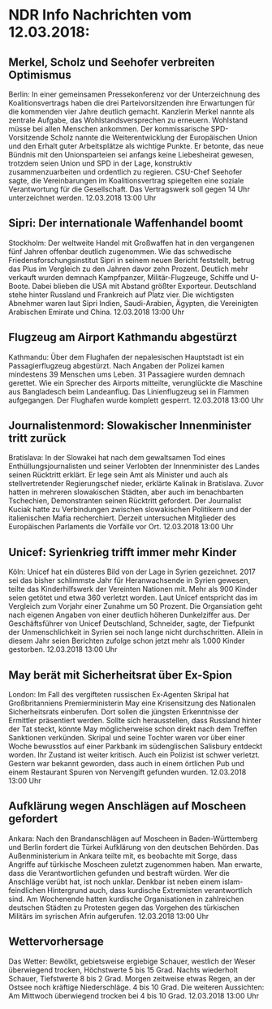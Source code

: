 # NDR Info Nachrichten vom 12.03.2018:


## Merkel, Scholz und Seehofer verbreiten Optimismus
Berlin: In einer gemeinsamen Pressekonferenz vor der Unterzeichnung des Koalitionsvertrags haben die drei Parteivorsitzenden ihre Erwartungen für die kommenden vier Jahre deutlich gemacht. Kanzlerin Merkel nannte als zentrale Aufgabe, das Wohlstandsversprechen zu erneuern. Wohlstand müsse bei allen Menschen ankommen. Der kommissarische SPD-Vorsitzende Scholz nannte die Weiterentwicklung der Europäischen Union und den Erhalt guter Arbeitsplätze als wichtige Punkte. Er betonte, das neue Bündnis mit den Unionsparteien sei anfangs keine Liebesheirat gewesen, trotzdem seien Union und SPD in der Lage, konstruktiv zusammenzuarbeiten und ordentlich zu regieren. CSU-Chef Seehofer sagte, die Vereinbarungen im Koalitionsvertrag spiegelten eine soziale Verantwortung für die Gesellschaft. Das Vertragswerk soll gegen 14 Uhr unterzeichnet werden. 12.03.2018 13:00 Uhr 

## Sipri: Der internationale Waffenhandel boomt
Stockholm: Der weltweite Handel mit Großwaffen hat in den vergangenen fünf Jahren offenbar deutlich zugenommen. Wie das schwedische Friedensforschungsinstitut Sipri in seinem neuen Bericht feststellt, betrug das Plus im Vergleich zu den Jahren davor zehn Prozent. Deutlich mehr verkauft wurden demnach Kampfpanzer, Militär-Flugzeuge, Schiffe und U-Boote. Dabei blieben die USA mit Abstand größter Exporteur. Deutschland stehe hinter Russland und Frankreich auf Platz vier. Die wichtigsten Abnehmer waren laut Sipri Indien, Saudi-Arabien, Ägypten, die Vereinigten Arabischen Emirate und China. 12.03.2018 13:00 Uhr 

## Flugzeug am Airport Kathmandu abgestürzt
Kathmandu: Über dem Flughafen der nepalesischen Hauptstadt ist ein Passagierflugzeug abgestürzt. Nach Angaben der Polizei kamen mindestens 39 Menschen ums Leben. 31 Passagiere wurden demnach gerettet. Wie ein Sprecher des Airports mitteilte, verunglückte die Maschine aus Bangladesch beim Landeanflug. Das Linienflugzeug sei in Flammen aufgegangen. Der Flughafen wurde komplett gesperrt. 12.03.2018 13:00 Uhr 

## Journalistenmord: Slowakischer Innenminister tritt zurück
Bratislava: In der Slowakei hat nach dem gewaltsamen Tod eines Enthüllungsjournalisten und seiner Verlobten der Innenminister des Landes seinen Rücktritt erklärt. Er lege sein Amt als Minister und auch als stellvertretender Regierungschef nieder, erklärte Kalinak in Bratislava. Zuvor hatten in mehreren slowakischen Städten, aber auch im benachbarten Tschechien, Demonstranten seinen Rücktritt gefordert. Der Journalist Kuciak hatte zu Verbindungen zwischen slowakischen Politikern und der italienischen Mafia recherchiert. Derzeit untersuchen Mitglieder des Europäischen Parlaments die Vorfälle vor Ort. 12.03.2018 13:00 Uhr 

## Unicef: Syrienkrieg trifft immer mehr Kinder
Köln: Unicef hat ein düsteres Bild von der Lage in Syrien gezeichnet. 2017 sei das bisher schlimmste Jahr für Heranwachsende in Syrien gewesen, teilte das Kinderhilfswerk der Vereinten Nationen mit. Mehr als 900 Kinder seien getötet und etwa 360 verletzt worden. Laut Unicef entspricht das im Vergleich zum Vorjahr einer Zunahme um 50 Prozent. Die Organsiation geht nach eigenen Angaben von einer deutlich höheren Dunkelziffer aus. Der Geschäftsführer von Unicef Deutschland, Schneider, sagte, der Tiefpunkt der Unmenschlichkeit in Syrien sei noch lange nicht durchschritten. Allein in diesem Jahr seien Berichten zufolge schon jetzt mehr als 1.000 Kinder gestorben. 12.03.2018 13:00 Uhr 

## May berät mit Sicherheitsrat über Ex-Spion
London: Im Fall des vergifteten russischen Ex-Agenten Skripal hat Großbritanniens Premierministerin May eine Krisensitzung des Nationalen Sicherheitsrats einberufen. Dort sollen die jüngsten Erkenntnisse der Ermittler präsentiert werden. Sollte sich herausstellen, dass Russland hinter der Tat steckt, könnte May möglicherweise schon direkt nach dem Treffen Sanktionen verkünden. Skripal und seine Tochter waren vor über einer Woche bewusstlos auf einer Parkbank im südenglischen Salisbury entdeckt worden. Ihr Zustand ist weiter kritisch. Auch ein Polizist ist schwer verletzt. Gestern war bekannt geworden, dass auch in einem örtlichen Pub und einem Restaurant Spuren von Nervengift gefunden wurden. 12.03.2018 13:00 Uhr 

## Aufklärung wegen Anschlägen auf Moscheen gefordert
Ankara: Nach den Brandanschlägen auf Moscheen in Baden-Württemberg und Berlin fordert die Türkei Aufklärung von den deutschen Behörden. Das Außenministerium in Ankara teilte mit, es beobachte mit Sorge, dass Angriffe auf türkische Moscheen zuletzt zugenommen haben. Man erwarte, dass die Verantwortlichen gefunden und bestraft würden. Wer die Anschläge verübt hat, ist noch unklar. Denkbar ist neben einem islam-feindlichen Hintergrund auch, dass kurdische Extremisten verantwortlich sind. Am Wochenende hatten kurdische Organisationen in zahlreichen deutschen Städten zu Protesten gegen das Vorgehen des türkischen Militärs im syrischen Afrin aufgerufen. 12.03.2018 13:00 Uhr 

## Wettervorhersage
Das Wetter:
Bewölkt, gebietsweise ergiebige Schauer, westlich der Weser überwiegend trocken, Höchstwerte 5 bis 15 Grad. Nachts wiederholt Schauer, Tiefstwerte 8 bis 2 Grad. Morgen zeitweise etwas Regen, an der Ostsee noch kräftige Niederschläge. 4 bis 10 Grad. Die weiteren Aussichten: Am Mittwoch überwiegend trocken bei 4 bis 10 Grad. 12.03.2018 13:00 Uhr 
